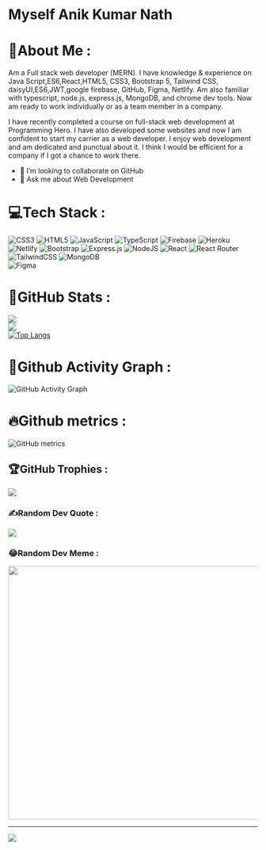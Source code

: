<!---
- 👋 Hi, I’m @aknathweb
- 👀 I’m interested in ...
- 🌱 I’m currently learning ...
- 💞️ I’m looking to collaborate on ...
- 📫 How to reach me ...


aknathweb/aknathweb is a ✨ special ✨ repository because its `README.md` (this file) appears on your GitHub profile.
You can click the Preview link to take a look at your changes.
--->

<!-- ![I am GitHub Readme Generator's creator](https://media-exp1.licdn.com/dms/image/C4D16AQEiqqnhMguvow/profile-displaybackgroundimage-shrink_350_1400/0/1654689129841?e=1668643200&v=beta&t=kI9aRN-ljxz0PZ4OwmfhwmY7IVsHRguX1EORidvMTcg) -->

# Myself Anik Kumar Nath
# 💫About Me :
Am a Full stack web developer (MERN). I have knowledge & experience on Java Script,ES6,React,HTML5, CSS3, Bootstrap 5, Tailwind CSS, daisyUI,ES6,JWT,google firebase, GitHub, Figma, Netlify. Am also familiar with typescript, node.js, express.js, MongoDB, and chrome dev tools. Now am ready to work individually or as a team member in a company.

I have recently completed a course on full-stack web development at Programming Hero. I have also developed some websites and now I am confident to start my carrier as a web developer. I enjoy web development and am dedicated and punctual about it. I think I would be efficient for a company if I got a chance to work there.

- 👯 I’m looking to collaborate on GitHub 
- 💬 Ask me about Web Development 
<!-- - 📫 How to reach me: turibnmostafiz@gmail.com or +8801940036610 -->
<!-- - ⚡ Fun fact: Love to play cricket  -->

<!-- ## 📫Explore my Portfolio :
![Portfolio](https://img.shields.io/badge/Portfolio-%23000000.svg?style=flat-square&logo=firefox&logoColor=#FF7139)[![Portfolio](https://aknathweb.github.io/my-professional-portfolio/) -->

<!-- ## 🌐Socials :
[![Facebook](https://img.shields.io/badge/Facebook-%231877F2.svg?logo=Facebook&logoColor=white)](https://facebook.com/Md.Tur.Ibna.Mostafiz) 
[![Instagram](https://img.shields.io/badge/Instagram-%23E4405F.svg?logo=Instagram&logoColor=white)](https://instagram.com/md_tur_ibn_mostafiz) 
[![LinkedIn](https://img.shields.io/badge/LinkedIn-%230077B5.svg?logo=linkedin&logoColor=white)](https://linkedin.com/in/mdtur) 
[![Twitter](https://img.shields.io/badge/Twitter-%231DA1F2.svg?logo=Twitter&logoColor=white)](https://twitter.com/IbnTur)  -->

# 💻Tech Stack :
![CSS3](https://img.shields.io/badge/css3-%231572B6.svg?style=flat-square&logo=css3&logoColor=white) 
![HTML5](https://img.shields.io/badge/html5-%23E34F26.svg?style=flat-square&logo=html5&logoColor=white) 
![JavaScript](https://img.shields.io/badge/javascript-%23323330.svg?style=flat-square&logo=javascript&logoColor=%23F7DF1E) 
![TypeScript](https://img.shields.io/badge/typescript-%23007ACC.svg?style=flat-square&logo=typescript&logoColor=white) 
![Firebase](https://img.shields.io/badge/firebase-%23039BE5.svg?style=flat-square&logo=firebase) 
![Heroku](https://img.shields.io/badge/heroku-%23430098.svg?style=flat-square&logo=heroku&logoColor=white) 
![Netlify](https://img.shields.io/badge/netlify-%23000000.svg?style=flat-square&logo=netlify&logoColor=#00C7B7) 
![Bootstrap](https://img.shields.io/badge/bootstrap-%23563D7C.svg?style=flat-square&logo=bootstrap&logoColor=white) 
![Express.js](https://img.shields.io/badge/express.js-%23404d59.svg?style=flat-square&logo=express&logoColor=%2361DAFB) 
![NodeJS](https://img.shields.io/badge/node.js-6DA55F?style=flat-square&logo=node.js&logoColor=white) 
![React](https://img.shields.io/badge/react-%2320232a.svg?style=flat-square&logo=react&logoColor=%2361DAFB) 
![React Router](https://img.shields.io/badge/React_Router-CA4245?style=flat-square&logo=react-router&logoColor=white) 
![TailwindCSS](https://img.shields.io/badge/tailwindcss-%2338B2AC.svg?style=flat-square&logo=tailwind-css&logoColor=white) 
![MongoDB](https://img.shields.io/badge/MongoDB-%234ea94b.svg?style=flat-square&logo=mongodb&logoColor=white) 	
![Figma](https://img.shields.io/badge/figma-%23F24E1E.svg?style=flat-square&logo=figma&logoColor=white) 

# 🎯GitHub Stats :
![](https://github-readme-stats.vercel.app/api?username=aknathweb&theme=dark&hide_border=true&include_all_commits=true&count_private=true)
<br/>
![](https://github-readme-streak-stats.herokuapp.com/?user=aknathweb&theme=dark&hide_border=true)
<br/>
[![Top Langs](https://github-readme-stats.vercel.app/api/top-langs/?username=aknathweb&theme=dark&hide_border=true&langs_count=8)](https://github.com/aknathweb/github-readme-stats)

# 🚀Github Activity Graph :
![GitHub Activity Graph](https://activity-graph.herokuapp.com/graph?username=aknathweb&theme=gotham&hide_border=true)  

# 🔥Github metrics :
![GitHub metrics](https://metrics.lecoq.io/aknathweb)

## 🏆GitHub Trophies :
![](https://github-profile-trophy.vercel.app/?username=aknathweb&theme=gotham&hide_border=true&no-frame=true&no-bg=false&margin-w=4)

### ✍️Random Dev Quote :
![](https://quotes-github-readme.vercel.app/api?type=horizontal&theme=dark)

### 😂Random Dev Meme :
<img src="https://random-memer.herokuapp.com/" width="512px"/>

---
[![](https://visitcount.itsvg.in/api?id=aknathweb&icon=5&color=6)](https://visitcount.itsvg.in)

